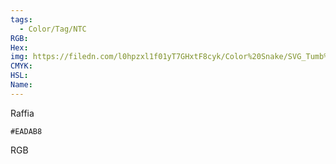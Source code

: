 ```yaml
---
tags:
  - Color/Tag/NTC
RGB:
Hex:
img: https://filedn.com/l0hpzxl1f01yT7GHxtF8cyk/Color%20Snake/SVG_Tumb%20Mass%20No%20Name/EADAB8.svg
CMYK:
HSL:
Name:
---
```

Raffia
```palette
#EADAB8
```
RGB
